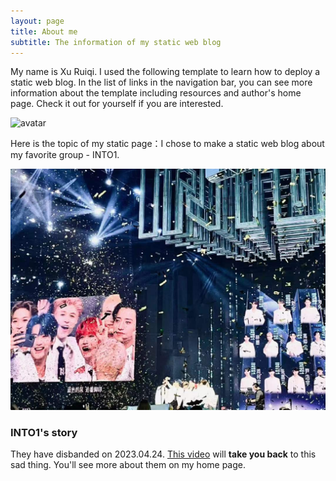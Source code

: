 ```yaml
---
layout: page
title: About me
subtitle: The information of my static web blog
---
```


My name is Xu Ruiqi. I used the following template to learn how to deploy a static web blog. In the list of links in the navigation bar, you can see more information about the template including resources and author's home page. Check it out for yourself if you are interested.

![avatar]([assets/img/bj.png]#pic_center)

Here is the topic of my static page：I chose to make a static web blog about my favorite group - INTO1.

![avatar](assets/img/bginto1.jpg)

### INTO1's story

They have disbanded on 2023.04.24. [This video](https://m.bilibili.com/video/BV1eg411Z7zJ?buvid=Y1483C1A4B1DDA4C42C580ED1A85B5993D63&is_story_h5=false&mid=KvW%2FD4f2c5VbC4ZAHj66gw%3D%3D&p=1&plat_id=120&share_from=ugc&share_medium=iphone&share_plat=ios&share_session_id=F3B2D8DE-AED8-44C2-BBE0-48584676C499&share_source=WEIXIN&share_tag=s_i&timestamp=1682436869&unique_k=PxwWGbI&up_id=156058480) will **take you back** to this sad thing. You'll see more about them on my home page.


